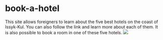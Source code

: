 # book-a-hotel

This site allows foreigners to learn about the five best hotels on the coast of Issyk-Kul. You can also follow the link and learn more about each of them. It is also possible to book a room in one of these five hotels.
![](https://imgur.com/CpCBmab.jpg)
